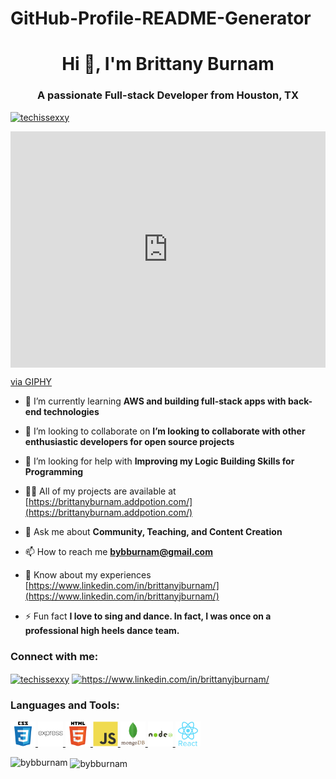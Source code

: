 # GitHub-Profile-README-Generator
<h1 align="center">Hi 👋, I'm Brittany Burnam</h1>
<h3 align="center">A passionate Full-stack Developer from Houston, TX</h3>

<p align="left"> <a href="https://twitter.com/techissexxy" target="blank"><img src="https://img.shields.io/twitter/follow/techissexxy?logo=twitter&style=for-the-badge" alt="techissexxy" /></a> </p>
<div style="width:100%;height:0;padding-bottom:75%;position:relative;"><iframe src="https://giphy.com/embed/DB4WTcD2nKJLvaKQwz" width="100%" height="100%" style="position:absolute" frameBorder="0" class="giphy-embed" allowFullScreen></iframe></div><p><a href="https://giphy.com/gifs/womensmarch-womens-convention-get-in-bestie-were-going-to-houston-DB4WTcD2nKJLvaKQwz">via GIPHY</a></p>

- 🌱 I’m currently learning **AWS and building full-stack apps with back-end technologies**

- 👯 I’m looking to collaborate on **I’m looking to collaborate with other enthusiastic developers for open source projects**

- 🤝 I’m looking for help with **Improving my Logic Building Skills for Programming**

- 👨‍💻 All of my projects are available at [https://brittanyburnam.addpotion.com/](https://brittanyburnam.addpotion.com/)

- 💬 Ask me about **Community, Teaching, and Content Creation**

- 📫 How to reach me **bybburnam@gmail.com**

- 📄 Know about my experiences [https://www.linkedin.com/in/brittanyjburnam/](https://www.linkedin.com/in/brittanyjburnam/)

- ⚡ Fun fact **I love to sing and dance. In fact, I was once on a professional high heels dance team.**

<h3 align="left">Connect with me:</h3>
<p align="left">
<a href="https://twitter.com/techissexxy" target="blank"><img align="center" src="https://raw.githubusercontent.com/rahuldkjain/github-profile-readme-generator/master/src/images/icons/Social/twitter.svg" alt="techissexxy" height="30" width="40" /></a>
<a href="https://linkedin.com/in/https://www.linkedin.com/in/brittanyjburnam/" target="blank"><img align="center" src="https://raw.githubusercontent.com/rahuldkjain/github-profile-readme-generator/master/src/images/icons/Social/linked-in-alt.svg" alt="https://www.linkedin.com/in/brittanyjburnam/" height="30" width="40" /></a>
</p>

<h3 align="left">Languages and Tools:</h3>
<p align="left"> <a href="https://www.w3schools.com/css/" target="_blank" rel="noreferrer"> <img src="https://raw.githubusercontent.com/devicons/devicon/master/icons/css3/css3-original-wordmark.svg" alt="css3" width="40" height="40"/> </a> <a href="https://expressjs.com" target="_blank" rel="noreferrer"> <img src="https://raw.githubusercontent.com/devicons/devicon/master/icons/express/express-original-wordmark.svg" alt="express" width="40" height="40"/> </a> <a href="https://www.w3.org/html/" target="_blank" rel="noreferrer"> <img src="https://raw.githubusercontent.com/devicons/devicon/master/icons/html5/html5-original-wordmark.svg" alt="html5" width="40" height="40"/> </a> <a href="https://developer.mozilla.org/en-US/docs/Web/JavaScript" target="_blank" rel="noreferrer"> <img src="https://raw.githubusercontent.com/devicons/devicon/master/icons/javascript/javascript-original.svg" alt="javascript" width="40" height="40"/> </a> <a href="https://www.mongodb.com/" target="_blank" rel="noreferrer"> <img src="https://raw.githubusercontent.com/devicons/devicon/master/icons/mongodb/mongodb-original-wordmark.svg" alt="mongodb" width="40" height="40"/> </a> <a href="https://nodejs.org" target="_blank" rel="noreferrer"> <img src="https://raw.githubusercontent.com/devicons/devicon/master/icons/nodejs/nodejs-original-wordmark.svg" alt="nodejs" width="40" height="40"/> </a> <a href="https://reactjs.org/" target="_blank" rel="noreferrer"> <img src="https://raw.githubusercontent.com/devicons/devicon/master/icons/react/react-original-wordmark.svg" alt="react" width="40" height="40"/> </a> </p>

<p><img align="left" src="https://github-readme-stats.vercel.app/api/top-langs?username=bybburnam&show_icons=true&locale=en&layout=compact" alt="bybburnam" /></p>

<p>&nbsp;<img align="center" src="https://github-readme-stats.vercel.app/api?username=bybburnam&show_icons=true&locale=en" alt="bybburnam" /></p>
